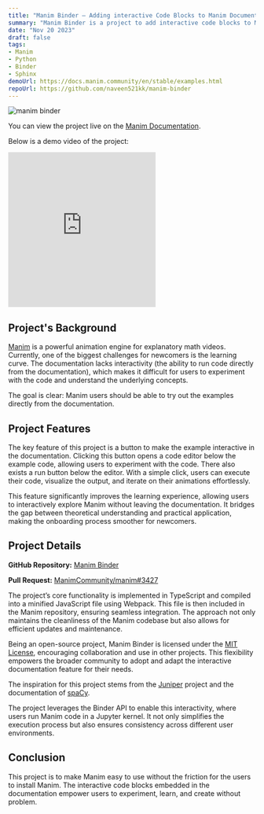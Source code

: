 ```yaml
---
title: "Manim Binder — Adding interactive Code Blocks to Manim Documentation"
summary: "Manim Binder is a project to add interactive code blocks to Manim documentation. It allows users to run Manim code directly from the documentation."
date: "Nov 20 2023"
draft: false
tags:
- Manim
- Python
- Binder
- Sphinx
demoUrl: https://docs.manim.community/en/stable/examples.html
repoUrl: https://github.com/naveen521kk/manim-binder
---
```


![manim binder](/images/manim-binder.png)

You can view the project live on the
[Manim Documentation](https://docs.manim.community/en/stable/examples.html).

Below is a demo video of the project:

<iframe height="315" src="https://www.youtube-nocookie.com/embed/6PqnJMDH9EU?si=qzfxI4kl9vf2NCpL" title="YouTube video player" frameborder="0" allow="accelerometer; autoplay; clipboard-write; encrypted-media; gyroscope; picture-in-picture; web-share" referrerpolicy="strict-origin-when-cross-origin" allowfullscreen></iframe>


## Project's Background

[Manim](https://manim.community) is a powerful animation engine for explanatory
math videos. Currently, one of the biggest challenges for newcomers is the
learning curve. The documentation lacks interactivity (the ability to run code
directly from the documentation), which makes it difficult for users to experiment
with the code and understand the underlying concepts.

The goal is clear: Manim users should be able to try out the examples directly
from the documentation.

## Project Features

The key feature of this project is a button to make the example interactive in
the documentation. Clicking this button opens a code editor below the example code,
allowing users to experiment with the code. There also exists a run button below the
editor. With a simple click, users can execute their code, visualize the output,
and iterate on their animations effortlessly.

This feature significantly improves the learning experience, allowing users to
interactively explore Manim without leaving the documentation. It bridges the
gap between theoretical understanding and practical application, making the onboarding
process smoother for newcomers.

## Project Details

**GitHub Repository:** [Manim Binder](https://github.com/naveen521kk/manim-binder)

**Pull Request:** [ManimCommunity/manim#3427](https://github.com/ManimCommunity/manim/pull/3427)

The project’s core functionality is implemented in TypeScript and compiled into
a minified JavaScript file using Webpack. This file is then included in the Manim
repository, ensuring seamless integration. The approach not only maintains the
cleanliness of the Manim codebase but also allows for efficient updates and
maintenance.

Being an open-source project, Manim Binder is licensed under the 
[MIT License](https://github.com/naveen521kk/manim-binder/blob/main/LICENSE),
encouraging collaboration and use in other projects. This flexibility empowers
the broader community to adopt and adapt the interactive documentation feature
for their needs.

The inspiration for this project stems from the
[Juniper](https://github.com/ines/juniper) project and the
documentation of [spaCy](https://spacy.io/).

The project leverages the Binder API to enable this interactivity, where
users run Manim code in a Jupyter kernel. It not only simplifies the execution
process but also ensures consistency across different user environments.

## Conclusion

This project is to make Manim easy to use without the friction for the users
to install Manim. The interactive code blocks embedded in the documentation
empower users to experiment, learn, and create without problem.